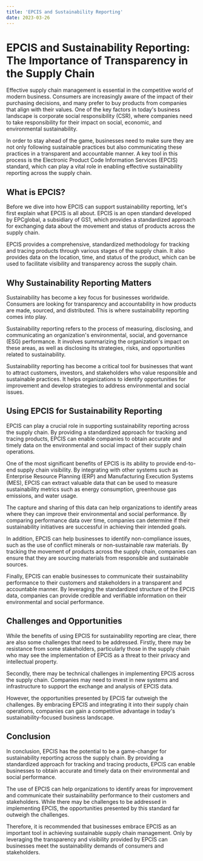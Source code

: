 ```yaml
---
title: 'EPCIS and Sustainability Reporting'
date: 2023-03-26
---
```


# EPCIS and Sustainability Reporting: The Importance of Transparency in the Supply Chain

Effective supply chain management is essential in the competitive world of modern business. Consumers are increasingly aware of the impact of their purchasing decisions, and many prefer to buy products from companies that align with their values. One of the key factors in today's business landscape is corporate social responsibility (CSR), where companies need to take responsibility for their impact on social, economic, and environmental sustainability. 

In order to stay ahead of the game, businesses need to make sure they are not only following sustainable practices but also communicating these practices in a transparent and accountable manner. A key tool in this process is the Electronic Product Code Information Services (EPCIS) standard, which can play a vital role in enabling effective sustainability reporting across the supply chain.

## What is EPCIS?

Before we dive into how EPCIS can support sustainability reporting, let's first explain what EPCIS is all about. EPCIS is an open standard developed by EPCglobal, a subsidiary of GS1, which provides a standardized approach for exchanging data about the movement and status of products across the supply chain. 

EPCIS provides a comprehensive, standardized methodology for tracking and tracing products through various stages of the supply chain. It also provides data on the location, time, and status of the product, which can be used to facilitate visibility and transparency across the supply chain.

## Why Sustainability Reporting Matters

Sustainability has become a key focus for businesses worldwide. Consumers are looking for transparency and accountability in how products are made, sourced, and distributed. This is where sustainability reporting comes into play. 

Sustainability reporting refers to the process of measuring, disclosing, and communicating an organization's environmental, social, and governance (ESG) performance. It involves summarizing the organization's impact on these areas, as well as disclosing its strategies, risks, and opportunities related to sustainability.

Sustainability reporting has become a critical tool for businesses that want to attract customers, investors, and stakeholders who value responsible and sustainable practices. It helps organizations to identify opportunities for improvement and develop strategies to address environmental and social issues.

## Using EPCIS for Sustainability Reporting

EPCIS can play a crucial role in supporting sustainability reporting across the supply chain. By providing a standardized approach for tracking and tracing products, EPCIS can enable companies to obtain accurate and timely data on the environmental and social impact of their supply chain operations.

One of the most significant benefits of EPCIS is its ability to provide end-to-end supply chain visibility. By integrating with other systems such as Enterprise Resource Planning (ERP) and Manufacturing Execution Systems (MES), EPCIS can extract valuable data that can be used to measure sustainability metrics such as energy consumption, greenhouse gas emissions, and water usage.

The capture and sharing of this data can help organizations to identify areas where they can improve their environmental and social performance. By comparing performance data over time, companies can determine if their sustainability initiatives are successful in achieving their intended goals.

In addition, EPCIS can help businesses to identify non-compliance issues, such as the use of conflict minerals or non-sustainable raw materials. By tracking the movement of products across the supply chain, companies can ensure that they are sourcing materials from responsible and sustainable sources.

Finally, EPCIS can enable businesses to communicate their sustainability performance to their customers and stakeholders in a transparent and accountable manner. By leveraging the standardized structure of the EPCIS data, companies can provide credible and verifiable information on their environmental and social performance.

## Challenges and Opportunities

While the benefits of using EPCIS for sustainability reporting are clear, there are also some challenges that need to be addressed. Firstly, there may be resistance from some stakeholders, particularly those in the supply chain who may see the implementation of EPCIS as a threat to their privacy and intellectual property.

Secondly, there may be technical challenges in implementing EPCIS across the supply chain. Companies may need to invest in new systems and infrastructure to support the exchange and analysis of EPCIS data.

However, the opportunities presented by EPCIS far outweigh the challenges. By embracing EPCIS and integrating it into their supply chain operations, companies can gain a competitive advantage in today's sustainability-focused business landscape.

## Conclusion

In conclusion, EPCIS has the potential to be a game-changer for sustainability reporting across the supply chain. By providing a standardized approach for tracking and tracing products, EPCIS can enable businesses to obtain accurate and timely data on their environmental and social performance.

The use of EPCIS can help organizations to identify areas for improvement and communicate their sustainability performance to their customers and stakeholders. While there may be challenges to be addressed in implementing EPCIS, the opportunities presented by this standard far outweigh the challenges.

Therefore, it is recommended that businesses embrace EPCIS as an important tool in achieving sustainable supply chain management. Only by leveraging the transparency and visibility provided by EPCIS can businesses meet the sustainability demands of consumers and stakeholders.
